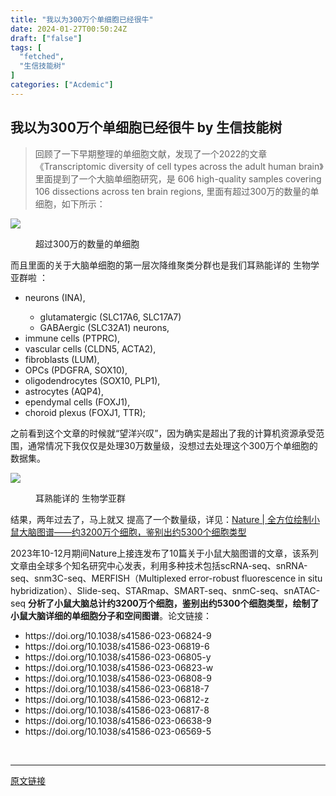 ```yaml
---
title: "我以为300万个单细胞已经很牛"
date: 2024-01-27T00:50:24Z
draft: ["false"]
tags: [
  "fetched",
  "生信技能树"
]
categories: ["Acdemic"]
---
```

我以为300万个单细胞已经很牛 by 生信技能树
------
<div><section data-tool="mdnice编辑器" data-website="https://www.mdnice.com"><blockquote data-tool="mdnice编辑器"><p>回顾了一下早期整理的单细胞文献，发现了一个2022的文章《Transcriptomic diversity of cell types across the adult human brain》里面提到了一个大脑单细胞研究，是 606 high-quality samples covering 106 dissections across ten brain regions, 里面有超过300万的数量的单细胞，如下所示：</p></blockquote><p><img data-galleryid="" data-imgfileid="100044370" data-ratio="0.549074074074074" data-s="300,640" data-src="https://mmbiz.qpic.cn/mmbiz_png/cZNhZQ6j4wy20iatJ3N0uj6b9f7dwt3pw3ksKQY328gibJ7BESVM7NFbayPO2CpTeRug24Hgrm0rLoL2nCKK49vw/640?wx_fmt=png&amp;from=appmsg" data-type="png" data-w="1080" src="https://mmbiz.qpic.cn/mmbiz_png/cZNhZQ6j4wy20iatJ3N0uj6b9f7dwt3pw3ksKQY328gibJ7BESVM7NFbayPO2CpTeRug24Hgrm0rLoL2nCKK49vw/640?wx_fmt=png&amp;from=appmsg"></p><figure data-tool="mdnice编辑器"><figcaption>超过300万的数量的单细胞</figcaption></figure><p data-tool="mdnice编辑器">而且里面的关于大脑单细胞的第一层次降维聚类分群也是我们耳熟能详的 生物学亚群啦 ：</p><ul data-tool="mdnice编辑器"><li><section>neurons (INA),</section></li><ul><li><section>glutamatergic (SLC17A6, SLC17A7)</section></li><li><section>GABAergic (SLC32A1) neurons,</section></li></ul><li><section>immune cells (PTPRC),</section></li><li><section>vascular cells (CLDN5, ACTA2),</section></li><li><section>fibroblasts (LUM),</section></li><li><section>OPCs (PDGFRA, SOX10),</section></li><li><section>oligodendrocytes (SOX10, PLP1),</section></li><li><section>astrocytes (AQP4),</section></li><li><section>ependymal cells (FOXJ1),</section></li><li><section>choroid plexus (FOXJ1, TTR);</section></li></ul><p data-tool="mdnice编辑器">之前看到这个文章的时候就“望洋兴叹”，因为确实是超出了我的计算机资源承受范围，通常情况下我仅仅是处理30万数量级，没想过去处理这个300万个单细胞的数据集。</p><p><img data-galleryid="" data-imgfileid="100044369" data-ratio="0.5203703703703704" data-s="300,640" data-src="https://mmbiz.qpic.cn/mmbiz_png/cZNhZQ6j4wy20iatJ3N0uj6b9f7dwt3pw3JUMscxT5AYzRkIb9ZzsAic4tic3RvBAs7ywrBhtMUEGeP0pQP7NAY9A/640?wx_fmt=png&amp;from=appmsg" data-type="png" data-w="1080" src="https://mmbiz.qpic.cn/mmbiz_png/cZNhZQ6j4wy20iatJ3N0uj6b9f7dwt3pw3JUMscxT5AYzRkIb9ZzsAic4tic3RvBAs7ywrBhtMUEGeP0pQP7NAY9A/640?wx_fmt=png&amp;from=appmsg"></p><figure data-tool="mdnice编辑器"><figcaption>耳熟能详的 生物学亚群</figcaption></figure><p data-tool="mdnice编辑器">结果，两年过去了，马上就又 提高了一个数量级，详见：<a href="https://mp.weixin.qq.com/s?__biz=MzA3MzQyNjY1MQ==&amp;mid=2652726468&amp;idx=1&amp;sn=a94d2ac9f19a6364dfc6bb70095c8d09&amp;scene=21#wechat_redirect" data-linktype="2">Nature | 全方位绘制小鼠大脑图谱——约3200万个细胞，鉴别出约5300个细胞类型</a></p><p data-tool="mdnice编辑器">2023年10-12月期间Nature上接连发布了10篇关于小鼠大脑图谱的文章，该系列文章由全球多个知名研究中心发表，利用多种技术包括scRNA-seq、snRNA-seq、snm3C-seq、MERFISH（Multiplexed error-robust fluorescence in situ hybridization）、Slide-seq、STARmap、SMART-seq、snmC-seq、snATAC-seq <strong>分析了小鼠大脑总计约3200万个细胞，鉴别出约5300个细胞类型，绘制了小鼠大脑详细的单细胞分子和空间图谱</strong>。论文链接：</p><ul data-tool="mdnice编辑器"><li><section>https://doi.org/10.1038/s41586-023-06824-9</section></li><li><section>https://doi.org/10.1038/s41586-023-06819-6</section></li><li><section>https://doi.org/10.1038/s41586-023-06805-y</section></li><li><section>https://doi.org/10.1038/s41586-023-06823-w</section></li><li><section>https://doi.org/10.1038/s41586-023-06808-9</section></li><li><section>https://doi.org/10.1038/s41586-023-06818-7</section></li><li><section>https://doi.org/10.1038/s41586-023-06812-z</section></li><li><section>https://doi.org/10.1038/s41586-023-06817-8</section></li><li><section>https://doi.org/10.1038/s41586-023-06638-9</section></li><li><section>https://doi.org/10.1038/s41586-023-06569-5</section></li></ul></section><p><br></p><p><mp-style-type data-value="3"></mp-style-type></p></div>  
<hr>
<a href="https://mp.weixin.qq.com/s/knn89HmAEaKuVI7XJbH6KA",target="_blank" rel="noopener noreferrer">原文链接</a>
